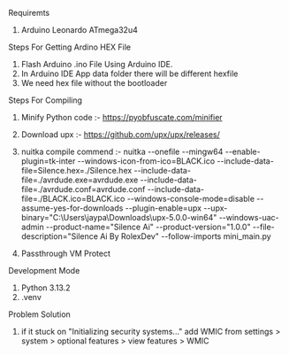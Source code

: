 Requiremts
1. Arduino Leonardo ATmega32u4

Steps For Getting Ardino HEX File

1. Flash Arduino .ino File Using Arduino IDE.
2. In Arduino IDE App data folder there will be different hexfile
3. We need hex file without the bootloader

Steps For Compiling

1. Minify Python code :- https://pyobfuscate.com/minifier
2. Download upx :- https://github.com/upx/upx/releases/
3. nuitka compile commend :- nuitka --onefile --mingw64 --enable-plugin=tk-inter --windows-icon-from-ico=BLACK.ico --include-data-file=Silence.hex=./Silence.hex --include-data-file=./avrdude.exe=avrdude.exe --include-data-file=./avrdude.conf=avrdude.conf --include-data-file=./BLACK.ico=BLACK.ico --windows-console-mode=disable --assume-yes-for-downloads --plugin-enable=upx --upx-binary="C:\Users\jaypa\Downloads\upx-5.0.0-win64" --windows-uac-admin --product-name="Silence Ai" --product-version="1.0.0" --file-description="Silence Ai By RolexDev" --follow-imports  mini_main.py

4. Passthrough VM Protect

Development Mode 

1. Python 3.13.2
2. .venv

Problem Solution

1. if it stuck on "Initializing security systems..." add WMIC from settings > system > optional features > view features > WMIC